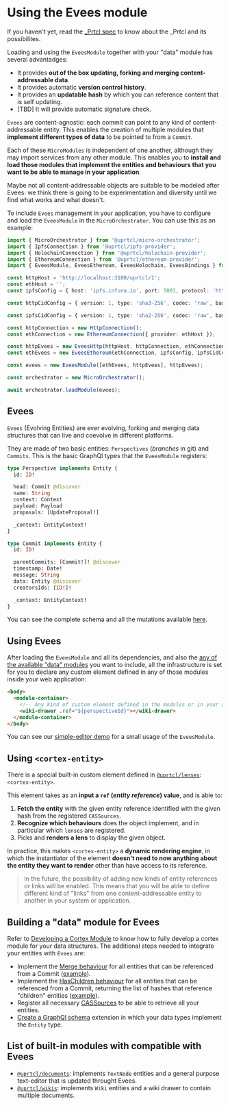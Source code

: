 # Using the Evees module

If you haven't yet, read the [\_Prtcl spec](https://github.com/uprtcl/spec) to know about the \_Prtcl and its possibilites.

Loading and using the `EveesModule` together with your "data" module has several advantadges:

- It provides **out of the box updating, forking and merging content-addressable data**.
- It provides automatic **version control history**.
- It provides an **updatable hash** by which you can reference content that is self updating.
- [TBD] It will provide automatic signature check.

`Evees` are content-agnostic: each commit can point to any kind of content-addressable entity. This enables the creation of multiple modules that **implement different types of data** to be pointed to from a `Commit`.

Each of these `MicroModules` is independent of one another, although they may import services from any other module. This enables you to **install and load those modules that implement the entities and behaviours that you want to be able to manage in your application**.

Maybe not all content-addressable objects are suitable to be modeled after Evees: we think there is going to be experimentation and diversity until we find what works and what doesn't.

To include `Evees` management in your application, you have to configure and load the `EveesModule` in the `MicroOrchestrator`. You can use this as an example:

```ts
import { MicroOrchestrator } from '@uprtcl/micro-orchestrator';
import { IpfsConnection } from '@uprtcl/ipfs-provider';
import { HolochainConnection } from '@uprtcl/holochain-provider';
import { EthereumConnection } from '@uprtcl/ethereum-provider';
import { EveesModule, EveesEthereum, EveesHolochain, EveesBindings } from '@uprtcl/evees';

const httpHost = 'http://localhost:3100/uprtcl/1';
const ethHost = '';
const ipfsConfig = { host: 'ipfs.infura.io', port: 5001, protocol: 'https' };

const httpCidConfig = { version: 1, type: 'sha3-256', codec: 'raw', base: 'base58btc' };

const ipfsCidConfig = { version: 1, type: 'sha2-256', codec: 'raw', base: 'base58btc' };

const httpConnection = new HttpConnection();
const ethConnection = new EthereumConnection({ provider: ethHost });

const httpEvees = new EveesHttp(httpHost, httpConnection, ethConnection, httpCidConfig);
const ethEvees = new EveesEthereum(ethConnection, ipfsConfig, ipfsCidConfig);

const evees = new EveesModule([ethEvees, httpEvees], httpEvees);

const orchestrator = new MicroOrchestrator();

await orchestrator.loadModule(evees);
```

## Evees

`Evees` (Evolving Entities) are ever evolving, forking and merging data structures that can live and coevolve in different platforms.

They are made of two basic entities: `Perspectives` (_branches_ in git) and `Commits`. This is the basic GraphQl types that the `EveesModule` registers:

```graphql
type Perspective implements Entity {
  id: ID!

  head: Commit @discover
  name: String
  context: Context
  payload: Payload
  proposals: [UpdateProposal!]

  _context: EntityContext!
}

type Commit implements Entity {
  id: ID!

  parentCommits: [Commit!]! @discover
  timestamp: Date!
  message: String
  data: Entity @discover
  creatorsIds: [ID!]!

  _context: EntityContext!
}
```

You can see the complete schema and all the mutations available [here](https://github.com/uprtcl/js-uprtcl/blob/master/modules/evees/src/graphql/schema.ts).

## Using Evees

After loading the `EveesModule` and all its dependencies, and also the [any of the available "data" modules](/modules/modules/uprtcl-documents) you want to include, all the infrastructure is set for you to declare any custom element defined in any of those modules inside your web application:

```html
<body>
  <module-container>
    <!-- Any kind of custom element defined in the modules or in your app is available here -->
    <wiki-drawer .ref="${perspectiveId}"></wiki-drawer>
  </module-container>
</body>
```

You can see our [simple-editor demo](https://github.com/uprtcl/js-uprtcl/tree/develop/demos/simple-editor) for a small usage of the `EveesModule`.

## Using `<cortex-entity>`

There is a special built-in custom element defined in [`@uprtcl/lenses`](https://uprtcl.github.io/js-uprtcl/modules/packages/uprtcl-lenses.html): `<cortex-entity>`.

This element takes as an **input a `ref` (*entity reference*) value**, and is able to:

1. **Fetch the entity** with the given entity reference identified with the given hash from the registered `CASSources`.
2. **Recognize which behaviours** does the object implement, and in particular which `lenses` are registered.
3. Picks and **renders a lens** to display the given object.

In practice, this makes `<cortex-entity>` a **dynamic rendering engine**, in which the instantiator of the element **doesn't need to now anything about the entity they want to render** other than have access to its reference.

> In the future, the possibility of adding new kinds of entity references or links will be enabled. This means that you will be able to define different kind of "links" from one content-addressable entity to another in your system or application.

## Building a "data" module for Evees

Refer to [Developing a Cortex Module](/guides/cortex/what-is-cortex) to know how to fully develop a cortex module for your data structures. The additional steps needed to integrate your entities with `Evees` are:

- Implement the [Merge behaviour](https://github.com/uprtcl/js-uprtcl/blob/master/modules/evees/src/behaviours/merge.ts) for all entities that can be referenced from a Commit ([example](https://github.com/uprtcl/js-uprtcl/blob/master/modules/documents/src/patterns/text-node.pattern.ts)).
- Implement the [HasChildren behaviour](https://github.com/uprtcl/js-uprtcl/blob/develop/packages/cortex/src/behaviour/has-links.ts) for all entities that can be referenced from a Commit, returning the list of hashes that reference "children" entities ([example](https://github.com/uprtcl/js-uprtcl/blob/master/modules/wikis/src/patterns/wiki.entity.ts)).
- Register all necessary [CASSources](/guides/cortex/building-blocks/sources) to be able to retrieve all your entities.
- [Create a GraphQl schema](/guides/cortex/building-blocks/graphql-schemas) extension in which your data types implement the `Entity` type.

## List of built-in modules with compatible with Evees

- [`@uprtcl/documents`](/modules/modules/uprtcl-documents): implements `TextNode` entities and a general purpose text-editor that is updated throught Evees.
- [`@uprtcl/wikis`](/modules/modules/uprtcl-wikis): implements `Wiki` entities and a wiki drawer to contain multiple documents.
